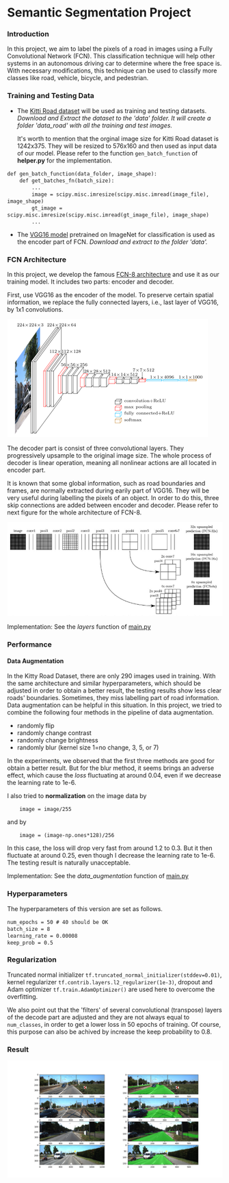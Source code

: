# Semantic Segmentation Project

### Introduction

In this project, we aim to label the pixels of a road in images using a Fully Convolutional Network (FCN). This classification technique will help other systems in an autonomous driving car to determine where the free space is. With necessary modifications, this technique can be used to classify more classes like road, vehicle, bicycle, and pedestrian.

### Training and Testing Data

* The [Kitti Road dataset](http://kitti.is.tue.mpg.de/kitti/data_road.zip) will be used as training and testing datasets. *Download and Extract the dataset to the 'data' folder. It will create a folder 'data_road' with all the training and test images.*

   It's worth to mention that the orginal image size for Kitti Road dataset is 1242x375. They will be resized to 576x160 and then used as input data of our model. Please refer to the function `gen_batch_function` of **helper.py** for the implementation.

```
def gen_batch_function(data_folder, image_shape):
    def get_batches_fn(batch_size):
        ...
        image = scipy.misc.imresize(scipy.misc.imread(image_file), image_shape)
        gt_image = scipy.misc.imresize(scipy.misc.imread(gt_image_file), image_shape)
        ...
```

* The [VGG16 model](https://s3-us-west-1.amazonaws.com/udacity-selfdrivingcar/vgg.zip) pretrained on ImageNet for classification is used as the encoder part of FCN. *Download and extract to the folder 'data'.*

### FCN Architecture

In this project, we develop the famous [FCN-8 architecture](https://people.eecs.berkeley.edu/~jonlong/long_shelhamer_fcn.pdf) and use it as our training model. It includes two parts: encoder and decoder.

First, use VGG16 as the encoder of the model. To preserve certain spatial information, we replace the fully connected layers, i.e., last layer of VGG16, by 1x1 convolutions. 

![alt text](https://github.com/fangchun007/CarND-Semantic-Segmentation/blob/master/vgg16.png "VGG16")

The decoder part is consist of three convolutional layers. They progressively upsample to the original image size. The whole process of decoder is linear operation, meaning all nonlinear actions are all located in encoder part. 

It is known that some global information, such as road boundaries and frames, are normally extracted during earily part of VGG16. They will be very useful during labelling the pixels of an object. In order to do this, three skip connections are added between encoder and decoder. Please refer to next figure for the whole architecture of FCN-8.

![alt_text](https://github.com/fangchun007/CarND-Semantic-Segmentation/blob/master/FCN8.jpg)

Implementation: See the *layers* function of [main.py](https://github.com/fangchun007/CarND-Semantic-Segmentation/blob/master/main.py)

### Performance

#### Data Augmentation

In the Kitty Road Dataset, there are only 290 images used in training. With the same architecture and similar hyperparameters, which should be adjusted in order to obtain a better result, the testing results show less clear roads' boundaries. Sometimes, they miss labelling part of road information. Data augmentation can be helpful in this situation. In this project, we tried to combine the following four methods in the pipeline of data augmentation.

* randomly flip
* randomly change contrast
* randomly change brightness
* randomly blur (kernel size 1=no change, 3, 5, or 7)

In the experiments, we observed that the first three methods are good for obtain a better result. But for the blur method, it seems brings an adverse effect, which cause the *loss* fluctuating at around 0.04, even if we decrease the learning rate to 1e-6.

I also tried to **normalization** on the image data by 

```
    image = image/255
```
and by 
```
    image = (image-np.ones*128)/256
```

In this case, the loss will drop very fast from around 1.2 to 0.3. But it then fluctuate at around 0.25, even though I decrease the learning rate to 1e-6. The testing result is naturally unacceptable.

Implementation: See the *data_augmentation* function of [main.py](https://github.com/fangchun007/CarND-Semantic-Segmentation/blob/master/main.py)

### Hyperparameters

The hyperparameters of this version are set as follows. 

```
num_epochs = 50 # 40 should be OK
batch_size = 8
learning_rate = 0.00008
keep_prob = 0.5
```

### Regularization

Truncated normal initializer `tf.truncated_normal_initializer(stddev=0.01)`, kernel regularizer `tf.contrib.layers.l2_regularizer(1e-3)`, dropout and Adam optimizer `tf.train.AdamOptimizer()` are used here to overcome the overfitting.

We also point out that the 'filters' of several convolutional (transpose) layers of the decode part are adjusted and they are not always equal to `num_classes`, in order to get a lower loss in 50 epochs of training. Of course, this purpose can also be achived by increase the keep probability to 0.8.

### Result

![alt text](https://github.com/fangchun007/CarND-Semantic-Segmentation/blob/master/data_augment_sample.png "data augmentation sample")


